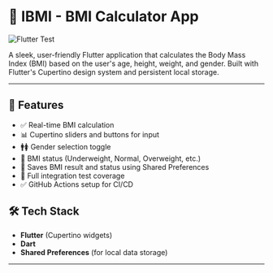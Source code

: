 # 🧮 IBMI - BMI Calculator App

![Flutter Test](https://github.com/Prakashbishal/IBMI-Flutter/actions/workflows/flutter_test.yml/badge.svg)

A sleek, user-friendly Flutter application that calculates the Body Mass Index (BMI) based on the user's age, height, weight, and gender. Built with Flutter's Cupertino design system and persistent local storage.

---

## 📱 Features

- ✅ Real-time BMI calculation
- 📊 Cupertino sliders and buttons for input
- 🚹🚺 Gender selection toggle
- 🧠 BMI status (Underweight, Normal, Overweight, etc.)
- 💾 Saves BMI result and status using Shared Preferences
- 🧪 Full integration test coverage
- ✅ GitHub Actions setup for CI/CD


## 🛠️ Tech Stack

- **Flutter** (Cupertino widgets)
- **Dart**
- **Shared Preferences** (for local data storage)

---
